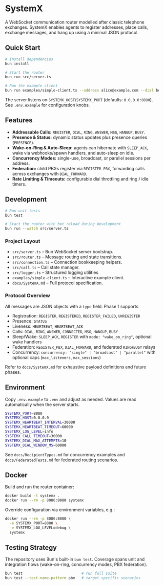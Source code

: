 # SystemX

A WebSocket communication router modelled after classic telephone exchanges. SystemX enables agents to register addresses, place calls, exchange messages, and hang up using a minimal JSON protocol.

## Quick Start

```bash
# Install dependencies
bun install

# Start the router
bun run src/server.ts

# Run the example client
bun run examples/simple-client.ts --address alice@example.com --dial bob@example.com
```

The server listens on `SYSTEMX_HOST`/`SYSTEMX_PORT` (defaults: `0.0.0.0:8080`). See `.env.example` for configuration knobs.

## Features

- **Addressable Calls:** `REGISTER`, `DIAL`, `RING`, `ANSWER`, `MSG`, `HANGUP`, `BUSY`.
- **Presence & Status:** dynamic status updates plus presence queries (`PRESENCE`).
- **Wake-on-Ring & Auto-Sleep:** agents can hibernate with `SLEEP_ACK`, wake via webhooks/spawn handlers, and auto-sleep on idle.
- **Concurrency Modes:** single-use, broadcast, or parallel sessions per address.
- **Federation:** child PBXs register via `REGISTER_PBX`, forwarding calls across exchanges with `DIAL_FORWARD`.
- **Rate Limiting & Timeouts:** configurable dial throttling and ring / idle timers.

## Development

```bash
# Run unit tests
bun test

# Start the router with hot reload during development
bun run --watch src/server.ts
```

### Project Layout

- `src/server.ts` – Bun WebSocket server bootstrap.
- `src/router.ts` – Message routing and state transitions.
- `src/connection.ts` – Connection bookkeeping helpers.
- `src/call.ts` – Call state manager.
- `src/logger.ts` – Structured logging utilities.
- `examples/simple-client.ts` – Interactive example client.
- `docs/SystemX.md` – Full protocol specification.

### Protocol Overview

All messages are JSON objects with a `type` field. Phase 1 supports:

- Registration: `REGISTER`, `REGISTERED`, `REGISTER_FAILED`, `UNREGISTER`
- Presence: `STATUS`
- Liveness: `HEARTBEAT`, `HEARTBEAT_ACK`
- Calls: `DIAL`, `RING`, `ANSWER`, `CONNECTED`, `MSG`, `HANGUP`, `BUSY`
- Sleep/Wake: `SLEEP_ACK`, `REGISTER` with `mode: "wake_on_ring"`, optional wake handlers
- Federation: `REGISTER_PBX`, `DIAL_FORWARD`, and federated `RING`/`BUSY` relays
- Concurrency: `concurrency: "single" | "broadcast" | "parallel"` with optional caps (`max_listeners`, `max_sessions`)

Refer to `docs/SystemX.md` for exhaustive payload definitions and future phases.

## Environment

Copy `.env.example` to `.env` and adjust as needed. Values are read automatically when the server starts.

```bash
SYSTEMX_PORT=8080
SYSTEMX_HOST=0.0.0.0
SYSTEMX_HEARTBEAT_INTERVAL=30000
SYSTEMX_HEARTBEAT_TIMEOUT=60000
SYSTEMX_LOG_LEVEL=info
SYSTEMX_CALL_TIMEOUT=30000
SYSTEMX_DIAL_MAX_ATTEMPTS=10
SYSTEMX_DIAL_WINDOW_MS=60000
```

See `docs/RecipientTypes.md` for concurrency examples and `docs/FederatedTests.md` for federated routing scenarios.

## Docker

Build and run the router container:

```bash
docker build -t systemx .
docker run --rm -p 8080:8080 systemx
```

Override configuration via environment variables, e.g.:

```bash
docker run --rm -p 8080:8080 \
  -e SYSTEMX_PORT=8080 \
  -e SYSTEMX_LOG_LEVEL=debug \
  systemx
```

## Testing Strategy

The repository uses Bun's built-in `bun test`. Coverage spans unit and integration flows (wake-on-ring, concurrency modes, PBX federation).

```bash
bun test                           # run full suite
bun test --test-name-pattern pbx   # target specific scenarios
```
